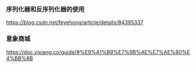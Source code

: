### 序列化器和反序列化器的使用
https://blog.csdn.net/feyehong/article/details/84395337

### 意象商城

https://doc.yixiang.co/guide/#%E9%A1%B9%E7%9B%AE%E7%AE%80%E4%BB%8B